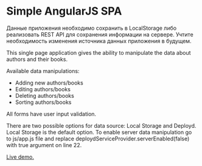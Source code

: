 <h1>Simple AngularJS SPA</h1>

Данные приложения необходимо сохранить в LocalStorage либо реализовать REST API для сохранения информации на сервере. Учтите необходимость изменения источника данных приложения в будущем.


<p>This single page application gives the ability to manipulate the data about authors and their books.</p>

<p>Available data manipulations:</p>

<ul>
	<li>Adding new authors/books</li>
  <li>Editing authors/books</li>
  <li>Deleting authors/books</li>
  <li>Sorting authors/books</li>
</ul>

<p>All forms have user input validation.</p>

<p>There are two possible options for data source: Local Storage and Deployd. Local Storage is the default option. To enable server data manipulation go to js/app.js file and replace deploydServiceProvider.serverEnabled(false) with true argument on line 22. </p>

<p><a href="https://zabolotskyi.github.io/AngularJS-SPA">Live demo.</a></p>
